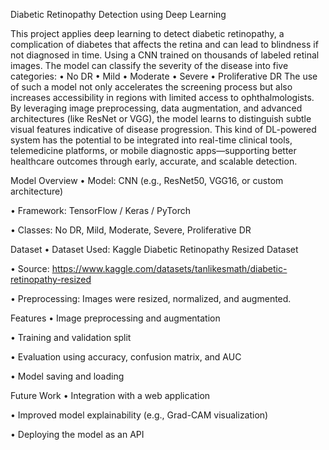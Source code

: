 Diabetic Retinopathy Detection using Deep Learning


This project applies deep learning to detect diabetic retinopathy, a complication of diabetes that affects the retina and can lead to blindness if not diagnosed in time. Using a CNN trained on thousands of labeled retinal images. 
The model can classify the severity of the disease into five categories: 
• No DR 
• Mild
• Moderate 
• Severe 
• Proliferative DR 
The use of such a model not only accelerates the screening process but also increases accessibility in regions with limited access to ophthalmologists. By leveraging image preprocessing, data augmentation, and advanced architectures (like ResNet or VGG), the model learns to distinguish subtle visual features indicative of disease progression. This kind of DL-powered system has the potential to be integrated into real-time clinical tools, telemedicine platforms, or mobile diagnostic apps—supporting better healthcare outcomes through early, accurate, and scalable detection.



Model Overview
• Model: CNN (e.g., ResNet50, VGG16, or custom architecture)

• Framework: TensorFlow / Keras / PyTorch

• Classes: No DR, Mild, Moderate, Severe, Proliferative DR



Dataset
• Dataset Used: Kaggle Diabetic Retinopathy Resized Dataset

• Source: https://www.kaggle.com/datasets/tanlikesmath/diabetic-retinopathy-resized

• Preprocessing: Images were resized, normalized, and augmented.



Features
• Image preprocessing and augmentation

• Training and validation split

• Evaluation using accuracy, confusion matrix, and AUC

• Model saving and loading



Future Work
• Integration with a web application

• Improved model explainability (e.g., Grad-CAM visualization)

• Deploying the model as an API
